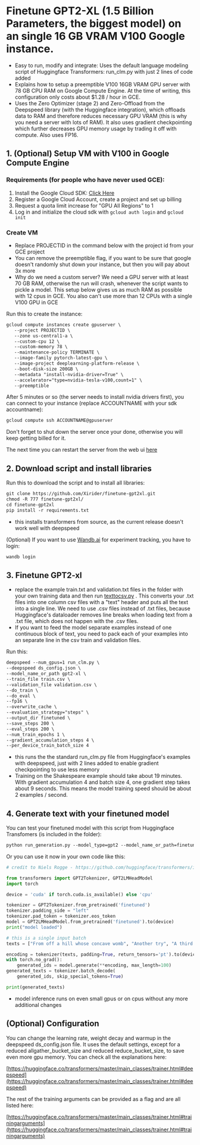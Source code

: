 # Finetune GPT2-XL (1.5 Billion Parameters, the biggest model) on an single 16 GB VRAM V100 Google instance.

- Easy to run, modify and integrate: Uses the default language modeling script of Huggingface Transformers: run_clm.py with just 2 lines of code added
- Explains how to setup a preemptible V100 16GB VRAM GPU server with 78 GB CPU RAM on Google Compute Engine. At the time of writing, this configuration only costs about $1.28 / hour in GCE.
- Uses the Zero Optimizer (stage 2) and Zero-Offload from the Deepspeed library (with the Huggingface integration), which offloads data to RAM and therefore reduces necessary GPU VRAM (this is why you need a server with lots of RAM). It also uses gradient checkpointing  which further decreases GPU memory usage by trading it off with compute. Also uses FP16.

## 1. (Optional) Setup VM with V100 in Google Compute Engine

### Requirements (for people who have never used GCE):

1. Install the Google Cloud SDK: [Click Here](https://cloud.google.com/sdk/docs/install)
2. Register a Google Cloud Account, create a project and set up billing
3. Request a quota limit increase for "GPU All Regions" to 1
4. Log in and initialize the cloud sdk with `gcloud auth login` and `gcloud init` 

### Create VM

- Replace PROJECTID in the command below with the project id from your GCE project
- You can remove the preemptible flag, if you want to be sure that google doesn't randomly shut down your instance, but then you will pay about 3x more
- Why do we need a custom server? We need a GPU server with at least 70 GB RAM, otherwise the run will crash, whenever the script wants to pickle a model. This setup below gives us as much RAM as possible with 12 cpus in GCE. You also can't use more than 12 CPUs with a single V100 GPU in GCE

Run this to create the instance:

```markdown
gcloud compute instances create gpuserver \
   --project PROJECTID \
   --zone us-central1-a \
   --custom-cpu 12 \
   --custom-memory 78 \
   --maintenance-policy TERMINATE \
   --image-family pytorch-latest-gpu \
   --image-project deeplearning-platform-release \
   --boot-disk-size 200GB \
   --metadata "install-nvidia-driver=True" \
   --accelerator="type=nvidia-tesla-v100,count=1" \
   --preemptible
```

After 5 minutes or so (the server needs to install nvidia drivers first), you can connect to your instance (replace ACCOUNTNAME with your sdk accountname): 

```markdown
gcloud compute ssh ACCOUNTNAME@gpuserver
```

Don't forget to shut down the server once your done, otherwise you will keep getting billed for it.

The next time you can restart the server from the web ui [here](https://console.cloud.google.com/compute/instance)

## 2. Download script and install libraries

Run this to download the script and to install all libraries:

```markdown
git clone https://github.com/Xirider/finetune-gpt2xl.git
chmod -R 777 finetune-gpt2xl/
cd finetune-gpt2xl
pip install -r requirements.txt 

```

- this installs transformers from source, as the current release doesn't work well with deepspeed

(Optional) If you want to use [Wandb.ai](http://wandb.ai) for experiment tracking, you have to login:

```markdown
wandb login
```

## 3. Finetune GPT2-xl

- replace the example train.txt and validation.txt files in the folder with your own training data and then run [texttocsv.py](http://texttocsv.py) . This converts your .txt files into one column csv files with a "text" header and puts all the text into a single line. We need to use .csv files instead of .txt files, because Huggingface's dataloader removes line breaks when loading text from a .txt file, which does not happen with the .csv files.
- If you want to feed the model separate examples instead of one continuous block of text, you need to pack each of your examples into an separate line in the csv train and validation files.

Run this:

```markdown
deepspeed --num_gpus=1 run_clm.py \
--deepspeed ds_config.json \
--model_name_or_path gpt2-xl \
--train_file train.csv \
--validation_file validation.csv \
--do_train \
--do_eval \
--fp16 \
--overwrite_cache \
--evaluation_strategy="steps" \
--output_dir finetuned \
--save_steps 200 \
--eval_steps 200 \
--num_train_epochs 1 \
--gradient_accumulation_steps 4 \
--per_device_train_batch_size 4

```

- this runs the the standard run_clm.py file from Huggingface's examples with deepspeed, just with 2 lines added to enable gradient checkpointing to use less memory
- Training on the Shakespeare example should take about 19 minutes. With gradient accumulation 4 and batch size 4, one gradient step takes about 9 seconds. This means the model training speed should be about 2 examples / second.

## 4. Generate text with your finetuned model

You can test your finetuned model with this script from Huggingface Transfomers (is included in the folder):

```markdown
python run_generation.py --model_type=gpt2 --model_name_or_path=finetuned --length 200
```

Or you can use it now in your own code like this:

```python
# credit to Niels Rogge - https://github.com/huggingface/transformers/issues/10704

from transformers import GPT2Tokenizer, GPT2LMHeadModel
import torch

device = 'cuda' if torch.cuda.is_available() else 'cpu'

tokenizer = GPT2Tokenizer.from_pretrained('finetuned')
tokenizer.padding_side = "left"
tokenizer.pad_token = tokenizer.eos_token
model = GPT2LMHeadModel.from_pretrained('finetuned').to(device)
print("model loaded")

# this is a single input batch
texts = ["From off a hill whose concave womb", "Another try", "A third test"]

encoding = tokenizer(texts, padding=True, return_tensors='pt').to(device)
with torch.no_grad():
    generated_ids = model.generate(**encoding, max_length=100)
generated_texts = tokenizer.batch_decode(
    generated_ids, skip_special_tokens=True)

print(generated_texts)
```

- model inference runs on even small gpus or on cpus without any more additional changes

## (Optional) Configuration

You can change the learning rate, weight decay and warmup in the deepspeed ds_config.json file. It uses the default settings, except for a reduced allgather_bucket_size and reduced reduce_bucket_size, to save even more gpu memory. You can check all the explanations here:

[https://huggingface.co/transformers/master/main_classes/trainer.html#deepspeed](https://huggingface.co/transformers/master/main_classes/trainer.html#deepspeed)

The rest of the training arguments can be provided as a flag and are all listed here:

[https://huggingface.co/transformers/master/main_classes/trainer.html#trainingarguments](https://huggingface.co/transformers/master/main_classes/trainer.html#trainingarguments)